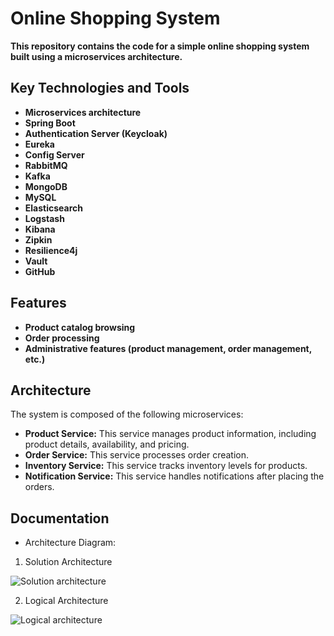 # Online Shopping System

**This repository contains the code for a simple online shopping system built using a microservices architecture.**

## Key Technologies and Tools

* **Microservices architecture**
* **Spring Boot**
* **Authentication Server (Keycloak)**
* **Eureka**
* **Config Server**
* **RabbitMQ**
* **Kafka**
* **MongoDB**
* **MySQL**
* **Elasticsearch**
* **Logstash**
* **Kibana**
* **Zipkin**
* **Resilience4j**
* **Vault**
* **GitHub**

## Features

* **Product catalog browsing**
* **Order processing**
* **Administrative features (product management, order management, etc.)**

## Architecture

The system is composed of the following microservices:

* **Product Service:** This service manages product information, including product details, availability, and pricing.
* **Order Service:** This service processes order creation.
* **Inventory Service:** This service tracks inventory levels for products.
* **Notification Service:** This service handles notifications after placing the orders.

## Documentation

* Architecture Diagram:

1. Solution Architecture 

![Solution architecture](https://github.com/Rohitha97/Spring-Boot-Microservices-Project/assets/73746343/ad10dd74-f496-4848-9344-35e146fc2c4a)


2. Logical Architecture
   
![Logical architecture](https://github.com/Rohitha97/Spring-Boot-Microservices-Project/assets/73746343/dc8b5ea3-fc26-4d33-9475-6ec9be54667e)
